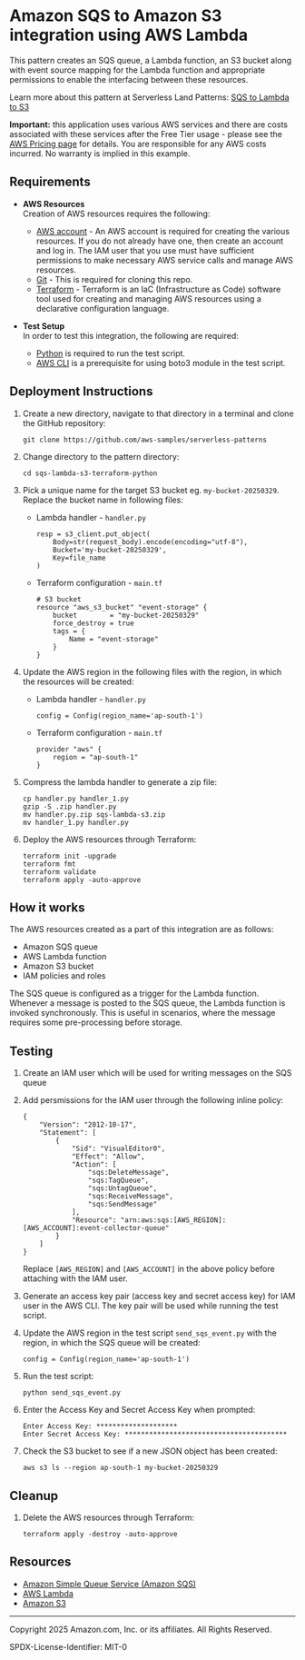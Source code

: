 # Amazon SQS to Amazon S3 integration using AWS Lambda

This pattern creates an SQS queue, a Lambda function, an S3 bucket along with event source mapping for the Lambda function and appropriate permissions to enable the interfacing between these resources.

Learn more about this pattern at Serverless Land Patterns: [SQS to Lambda to S3](https://serverlessland.com/patterns/sqs-lambda-s3)

**Important:** this application uses various AWS services and there are costs associated with these services after the Free Tier usage - please see the [AWS Pricing page](https://aws.amazon.com/pricing/) for details. You are responsible for any AWS costs incurred. No warranty is implied in this example.

## Requirements

* **AWS Resources**<br>
    Creation of AWS resources requires the following:
    * [AWS account](https://portal.aws.amazon.com/gp/aws/developer/registration/index.html) - An AWS account is required for creating the various resources. If you do not already have one, then create an account and log in. The IAM user that you use must have sufficient permissions to make necessary AWS service calls and manage AWS resources.
    * [Git](https://git-scm.com/book/en/v2/Getting-Started-Installing-Git) - This is required for cloning this repo.
    * [Terraform](https://learn.hashicorp.com/tutorials/terraform/install-cli?in=terraform/aws-get-started) - Terraform is an IaC (Infrastructure as Code) software tool used for creating and managing AWS resources using a declarative configuration language.

* **Test Setup**<br>
    In order to test this integration, the following are required:
    * [Python](https://wiki.python.org/moin/BeginnersGuide/Download) is required to run the test script.
    * [AWS CLI](https://docs.aws.amazon.com/cli/latest/userguide/cli-chap-getting-started.html) is a prerequisite for using boto3 module in the test script.

## Deployment Instructions

1. Create a new directory, navigate to that directory in a terminal and clone the GitHub repository:
    ``` 
    git clone https://github.com/aws-samples/serverless-patterns
    ```
1. Change directory to the pattern directory:
    ```
    cd sqs-lambda-s3-terraform-python
    ```
1. Pick a unique name for the target S3 bucket eg. `my-bucket-20250329`. Replace the bucket name in following files:

    * Lambda handler - `handler.py`
        
        ```
        resp = s3_client.put_object(
            Body=str(request_body).encode(encoding="utf-8"),
            Bucket='my-bucket-20250329',
            Key=file_name
        )
        ```
    * Terraform configuration - `main.tf`
        
        ```
        # S3 bucket
        resource "aws_s3_bucket" "event-storage" {
            bucket        = "my-bucket-20250329"
            force_destroy = true
            tags = {
                Name = "event-storage"
            }
        }
        ```
1. Update the AWS region in the following files with the region, in which the resources will be created:

    * Lambda handler - `handler.py`
        
        ```
        config = Config(region_name='ap-south-1')
        ```
    * Terraform configuration - `main.tf`
        
        ```
        provider "aws" {
            region = "ap-south-1"
        }
        ```

1. Compress the lambda handler to generate a zip file:
    
    ```
    cp handler.py handler_1.py
    gzip -S .zip handler.py
    mv handler.py.zip sqs-lambda-s3.zip
    mv handler_1.py handler.py
    ```

1. Deploy the AWS resources through Terraform:
    
    ```
    terraform init -upgrade
    terraform fmt
    terraform validate
    terraform apply -auto-approve
    ```

## How it works

The AWS resources created as a part of this integration are as follows:

* Amazon SQS queue
* AWS Lambda function
* Amazon S3 bucket
* IAM policies and roles

The SQS queue is configured as a trigger for the Lambda function. Whenever a message is posted to the SQS queue, the Lambda function is invoked synchronously. This is useful in scenarios, where the message requires some pre-processing before storage.

## Testing

1. Create an IAM user which will be used for writing messages on the SQS queue

2. Add persmissions for the IAM user through the following inline policy:
    
    ```
    {
        "Version": "2012-10-17",
        "Statement": [
            {
                "Sid": "VisualEditor0",
                "Effect": "Allow",
                "Action": [
                    "sqs:DeleteMessage",
                    "sqs:TagQueue",
                    "sqs:UntagQueue",
                    "sqs:ReceiveMessage",
                    "sqs:SendMessage"
                ],
                "Resource": "arn:aws:sqs:[AWS_REGION]:[AWS_ACCOUNT]:event-collector-queue"
            }
        ]
    }
    ```
    Replace `[AWS_REGION]` and `[AWS_ACCOUNT]` in the above policy before attaching with the IAM user.

1. Generate an access key pair (access key and secret access key) for IAM user in the AWS CLI. The key pair will be used while running the test script.

1. Update the AWS region in the test script `send_sqs_event.py` with the region, in which the SQS queue will be created:
    
    ```
    config = Config(region_name='ap-south-1')
    ```

1. Run the test script:
    
    ```
    python send_sqs_event.py
    ```

1. Enter the Access Key and Secret Access Key when prompted:

    ```
    Enter Access Key: ********************
    Enter Secret Access Key: ****************************************
    ```

1. Check the S3 bucket to see if a new JSON object has been created:

    ```
    aws s3 ls --region ap-south-1 my-bucket-20250329
    ```

## Cleanup
 
1. Delete the AWS resources through Terraform:

    ```
    terraform apply -destroy -auto-approve
    ```

## Resources

* [Amazon Simple Queue Service (Amazon SQS)](https://docs.aws.amazon.com/AWSSimpleQueueService/latest/SQSDeveloperGuide/welcome.html)
* [AWS Lambda](https://docs.aws.amazon.com/lambda/latest/dg/welcome.html)
* [Amazon S3](https://docs.aws.amazon.com/AmazonS3/latest/userguide/Welcome.html)

----
Copyright 2025 Amazon.com, Inc. or its affiliates. All Rights Reserved.

SPDX-License-Identifier: MIT-0
